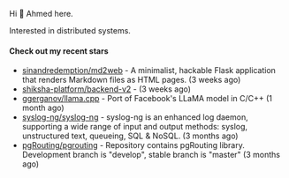 Hi 👋 Ahmed here.

Interested in distributed systems.

#### Check out my recent stars

- [sinandredemption/md2web](https://github.com/sinandredemption/md2web) - A minimalist, hackable Flask application that renders Markdown files as HTML pages. (3 weeks ago)
- [shiksha-platform/backend-v2](https://github.com/shiksha-platform/backend-v2) -  (3 weeks ago)
- [ggerganov/llama.cpp](https://github.com/ggerganov/llama.cpp) - Port of Facebook&#39;s LLaMA model in C/C&#43;&#43; (1 month ago)
- [syslog-ng/syslog-ng](https://github.com/syslog-ng/syslog-ng) - syslog-ng is an enhanced log daemon, supporting a wide range of input and output methods: syslog, unstructured text, queueing, SQL &amp; NoSQL. (3 months ago)
- [pgRouting/pgrouting](https://github.com/pgRouting/pgrouting) - Repository contains pgRouting library. Development branch is &#34;develop&#34;, stable branch is &#34;master&#34; (3 months ago)

